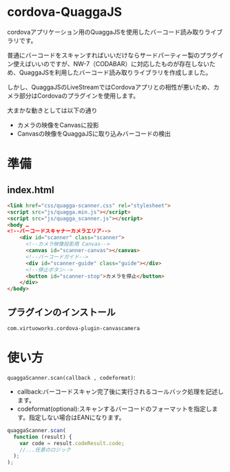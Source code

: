 # cordova-QuaggaJS
cordovaアプリケーション用のQuaggaJSを使用したバーコード読み取りライブラリです。

普通にバーコードをスキャンすればいいだけならサードパーティー製のプラグイン使えばいいのですが、NW-7（CODABAR）に対応したものが存在しないため、QuaggaJSを利用したバーコード読み取りライブラリを作成しました。

しかし、QuaggaJSのLiveStreamではCordovaアプリとの相性が悪いため、カメラ部分はCordovaのプラグインを使用します。

大まかな動きとしては以下の通り
- カメラの映像をCanvasに投影
- Canvasの映像をQuaggaJSに取り込みバーコードの検出


# 準備
## index.html
``` html
<link href="css/quagga-scanner.css" rel="stylesheet">
<script src="js/quagga.min.js"></script>
<script src="js/quagga_scanner.js"></script>
<body …
<!--バーコードスキャナーカメラエリア-->
    <div id="scanner" class="scanner">
      <!--カメラ映像投影用 Canvas-->
      <canvas id="scanner-canvas"></canvas>
      <!--バーコードガイド-->
      <div id="scanner-guide" class="guide"></div>
      <!--停止ボタン-->
      <button id="scanner-stop">カメラを停止</button>
    </div>
</body>
```
## プラグインのインストール
```
com.virtuoworks.cordova-plugin-canvascamera
```

# 使い方
`quaggaScanner.scan(callback , codeformat)`:
- callback:バーコードスキャン完了後に実行されるコールバック処理を記述します。
- codeformat(optional):スキャンするバーコードのフォーマットを指定します。指定しない場合はEANになります。

``` JavaScript
quaggaScanner.scan(
  function (result) {
    var code = result.codeResult.code;
    //...任意のロジック
  );
);
```
